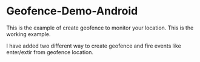 # Geofence-Demo-Android

This is the example of create geofence to monitor your location.
This is the working example.

I have added two different way to create geofence and fire events like enter/extir from geofence location.

